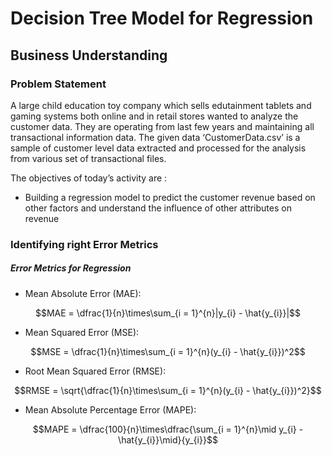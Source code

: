 # Decision Tree Model for Regression

## Business Understanding

### Problem Statement

A large child education toy company which sells edutainment tablets and gaming systems
both online and in retail stores wanted to analyze the customer data. They are operating
from last few years and maintaining all transactional information data. The given data
‘CustomerData.csv’ is a sample of customer level data extracted and processed for the
analysis from various set of transactional files.

The objectives of today’s activity are :
* Building a regression model to predict the customer revenue based on other factors and understand the influence of other attributes on revenue

### Identifying right Error Metrics

##### Error Metrics for Regression

* Mean Absolute Error (MAE):

$$MAE = \dfrac{1}{n}\times\sum_{i = 1}^{n}|y_{i} - \hat{y_{i}}|$$


* Mean Squared Error (MSE):

$$MSE = \dfrac{1}{n}\times\sum_{i = 1}^{n}(y_{i} - \hat{y_{i}})^2$$


* Root Mean Squared Error (RMSE):

$$RMSE = \sqrt{\dfrac{1}{n}\times\sum_{i = 1}^{n}(y_{i} - \hat{y_{i}})^2}$$


* Mean Absolute Percentage Error (MAPE):

$$MAPE = \dfrac{100}{n}\times\dfrac{\sum_{i = 1}^{n}\mid y_{i} - \hat{y_{i}}\mid}{y_{i}}$$
